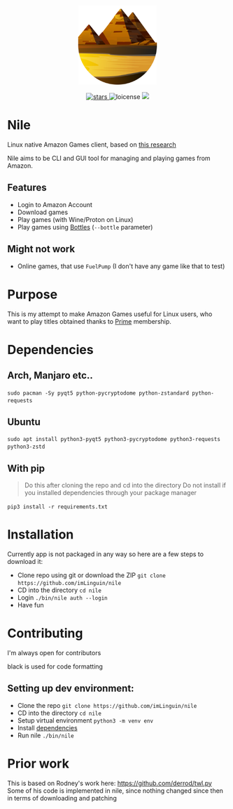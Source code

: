 <p align="center">
    <img width="180px" src="assets/icon.svg" alt="Logo" />
</p>

<p align="center">
    <a href="https://github.com/imLinguin/nile/stargazers">
        <img src="https://img.shields.io/github/stars/imLinguin/nile?color=d98e04" alt="stars"/>
    </a>
    <img src="https://img.shields.io/github/license/imLinguin/nile?color=d98e03" alt="loicense"/>
    <a href="https://ko-fi.com/imlinguin" target="_blank">
        <img src="https://img.shields.io/badge/Ko--Fi-Donate-d98e04?style=flat&logo=ko-fi" />
    </a>
</p>

# Nile
Linux native Amazon Games client, based on [this research](https://github.com/Lariaa/GameLauncherResearch/wiki/Amazon-Games)

Nile aims to be CLI and GUI tool for managing and playing games from Amazon. 

## Features
- Login to Amazon Account
- Download games
- Play games (with Wine/Proton on Linux)
- Play games using [Bottles](https://usebottles.com) (`--bottle` parameter)

## Might not work
- Online games, that use `FuelPump` (I don't have any game like that to test)

# Purpose
This is my attempt to make Amazon Games useful for Linux users, who want to play titles obtained thanks to [Prime](https://prime.amazon.com) membership.

# Dependencies
## Arch, Manjaro etc..
`sudo pacman -Sy pyqt5 python-pycryptodome python-zstandard python-requests`
## Ubuntu
`sudo apt install python3-pyqt5 python3-pycryptodome python3-requests python3-zstd`
## With pip
> Do this after cloning the repo and cd into the directory
> Do not install if you installed dependencies through your package manager

`pip3 install -r requirements.txt`

# Installation
Currently app is not packaged in any way so here are a few steps to download it:

- Clone repo using git or download the ZIP `git clone https://github.com/imLinguin/nile`
- CD into the directory `cd nile`
- Login `./bin/nile auth --login`
- Have fun

# Contributing

I'm always open for contributors

black is used for code formatting

## Setting up dev environment:
- Clone the repo `git clone https://github.com/imLinguin/nile`
- CD into the directory `cd nile`
- Setup virtual environment `python3 -m venv env`
- Install [dependencies](#dependencies)
- Run nile `./bin/nile`


# Prior work

This is based on Rodney's work here: https://github.com/derrod/twl.py
Some of his code is implemented in nile, since nothing changed since then in terms of downloading and patching
